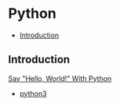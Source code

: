 # Python

- [Introduction](#introduction)

## Introduction

[Say "Hello, World!" With Python](https://www.hackerrank.com/challenges/py-hello-world/problem)
- [python3](Introduction/py-hello-world.python3.py)

